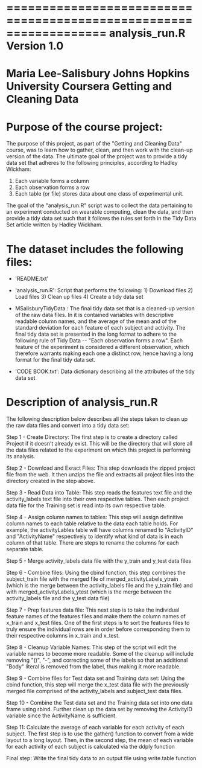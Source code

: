 ==================================================================
analysis_run.R
Version 1.0
==================================================================
Maria Lee-Salisbury
Johns Hopkins University
Coursera
Getting and Cleaning Data
==================================================================

Purpose of the course project:
==============================
The purpose of this project, as part of the "Getting and Cleaning Data" course, was to learn how to gather, clean, and then work with the clean-up version of the data.  The ultimate goal of the project was to provide a tidy data set that adheres to the following principles, according to Hadley Wickham:

1.  Each variable forms a column
2.  Each observation forms a row
3.  Each table (or file) stores data about one class of experimental unit.

The goal of the "analysis_run.R" script was to collect the data pertaining to an experiment conducted on wearable computing, clean the data, and then provide a tidy data set such that it follows the rules set forth in the Tidy Data Set article written by Hadley Wickham.


The dataset includes the following files:
=========================================

- 'README.txt'

- 'analysis_run.R': Script that performs the following:  1)  Download files 2) Load files 3) Clean up files  4) Create a tidy data set

-  MSalisburyTidyData :  The final tidy data set that is a cleaned-up version of the raw data files.  In it is contained variables with descriptive readable column names, and
			 the average of the mean and of the standard deviation for each feature of each subject and activity.  The final tidy data set is presented in the 
			 long format to adhere to the following rule of Tidy Data  --  "Each observation forms a row".  Each feature of the experiment is considered a different
			 observation, which therefore warrants making each one a distinct row, hence having a long format for the final tidy data set.

- 'CODE BOOK.txt': Data dictionary describing all the attributes of the tidy data set


Description of analysis_run.R
=============================
The following description below describes all the steps taken to clean up the raw data files and convert into a tidy data set:

Step 1 - Create Directory:  The first step is to create a directory called Project if it doesn't already exist.  This will be the directory that will
store all the data files related to the experiment on which this project is performing its analysis.

Step 2 - Download and Exract Files:  This step downloads the zipped project file from the web.  It then unzips the file  and extracts all project files 
into the directory created in the step above.

Step 3 - Read Data into Table:  This step reads the features text file and the activity_labels text file into their own respective tables.  Then each 
project data file for the Training set is read into its own respective table.

Step 4 - Assign column names to tables:  This step will assign definitive column names to each table relative to the data each table holds.  For example, 
the activityLables table will have columns renamed to "ActivityID" and "ActivityName" respectively to identify what kind of data is in each column of that
table.  There are steps to rename the columns for each separate table.

Step 5 - Merge activity_labels data file with the y_train and y_test data files

Step 6 -  Combine files:  Using the cbind function, this step combines the  subject_train file with the merged file of 
merged_activityLabels_ytrain (which is the merge between the activity_labels file and the y_train file)
and with merged_activityLabels_ytest (which is the merge between the activity_labels file and the y_test data file)

Step 7 -  Prep features data file:  This next step is to take the individual feature names of the features files and make them the
column names of x_train and x_test files.  One of the first steps is to sort the features files to truly ensure
the individual rows are in order before corresponding them to their respective columns in x_train and x_test.

Step 8 -  Cleanup Variable Names:  This step of the script will edit the variable names to become more readable. 
Some of the cleanup will include removing "()", "-", and correcting some of the labels so that an additional "Body"
literal is removed from the label, thus making it more readable.

Step 9 - Combine files for Test data set and Training data set:  Using the cbind function, this step will merge the x_test data file with the previously
merged file comprised of the activity_labels and subject_test data files.

Step 10 - Combine the Test data set and the Training data set into one data frame using rbind.  Further
clean up the data set by removing the ActivityID variable since the ActivityName is sufficient.

Step 11:  Calculate the average of each variable for each activity of each subject.  The first step is to use the gather() function to convert from a 
wide layout to a long layout.  Then, in the second step, the mean of each variable for each activity of each subject is calculated via the ddply function

Final step:  Write the final tidy data to an output file using write.table function
